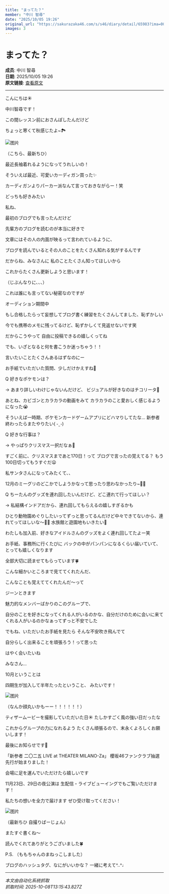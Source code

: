 ```yaml
---
title: "まってた？"
member: "中川 智尋"
date: "2025/10/05 19:26"
original_url: "https://sakurazaka46.com/s/s46/diary/detail/65983?ima=0000&cd=blog"
images: 3
---
```


# まってた？

**成员**: 中川 智尋  
**日期**: 2025/10/05 19:26  
**原文链接**: [查看原文](https://sakurazaka46.com/s/s46/diary/detail/65983?ima=0000&cd=blog)

---

こんにちは☀️

中川智尋です！





この間レッスン前におさんぽしたんだけど  

ちょっと寒くて秋感じたよ~🏞️

![图片](https://sakurazaka46.com/files/14/diary/s46/blog/moblog/202510/mob9c7Rsg.jpg)

（こちら、最新ちひ）



最近長袖着れるようになってうれしいの！






そういえば最近、可愛いカーディガン買った✨

カーディガンよりパーカー派なんて言っておきながらー！笑

どっちも好きみたい








私ね、

最初のブログでも言ったんだけど

先輩方のブログを読むのが本当に好きで







文章にはその人の内面が映るって言われているように、


ブログを読んでいるとその人のことをたくさん知れる気がするんです








だからね、みなさんに
私のことたくさん知ってほしいから





これからたくさん更新しようと思います！

（じぶんなりに、、、）









これは誰にも言ってない秘密なのですが



オーディション期間中

もし合格したらって妄想してブログ書く練習をたくさんしてました、恥ずかしい

今でも携帯のメモに残ってるけど、恥ずかしくて見返せないです笑









だからこうやって
自由に投稿できるの嬉しくってね

でも、いざとなると何を書こうか迷っちゃう！！

言いたいことたくさんあるはずなのにー












お手紙でいただいた質問、少しだけかえすね📮






Q  好きなポケモンは？


→ あまり詳しいわけじゃないんだけど、
ビジュアルが好きなのはチコリータ🌱‬‪

あとね、カビゴンとカラカラの動画をみて
カラカラのこと愛おしく感じるようになった😭

そういえば一時期、ポケモンカードゲームアプリにどハマりしてたな… 
新参者終わったらまたやりたい(  ֊  ̫ ֊)




Q  好きな行事は？


→ やっぱりクリスマス一択だなぁ🎄

すごく前に、クリスマスまであと170日！って
ブログで言ったの覚えてる？
もう100日切ってもうすぐだ😦


私サンタさんになってみたくて、、

12月のミーグリのどこかでしようかなって思ったり思わなかったり~🎅🏻





Q  ちーたんのグッズを連れ回したいんだけど、どこ連れて行ってほしい？


→ 私結構インドアだから、連れ回してもらえるの嬉しすぎるかも

ひとり動物園めぐりしたいってずっと思ってるんだけど中々できてないから、連れてってほしいな〜🤝🏻 水族館と遊園地もいきたい🎡

わたしも加入前、好きなアイドルさんのグッズをよく連れ回してたよー笑









お手紙、事務所に行くたびに
バックの中がパンパンになるくらい届いていて、とっても嬉しくなります

全部大切に読ませてもらっています🍀






こんな細かいところまで見ててくれたんだ、

こんなことも覚えててくれたんだ〜って

ジーンときます






魅力的なメンバーばかりのこのグループで、

自分のことを好きになってくれる人がいるのかな、自分だけのために会いに来てくれる人がいるのかなぁってずっと不安でした





でもね、いただいたお手紙を見たら
そんな不安吹き飛んでて

自分らしく出来ることを頑張ろう！って思った





はやく会いたいね





















みなさん…



10月ということは

四期生が加入して半年たったということ、
みたいです！

![图片](https://sakurazaka46.com/files/14/diary/s46/blog/moblog/202510/mobp26lGo.jpg)

（なんか顔丸いかもーー！！！！！！）



ティザームービーを撮影していただいた日☀️
たしかすごく風の強い日だったな


これからグループの力になれるよう
たくさん頑張るので、末永くよろしくお願いします！











最後にお知らせです📢




「新参者 二〇二五 LIVE at THEATER MILANO-Za」 櫻坂46ファンクラブ抽選先行が始まりました！

会場に足を運んでいただけたら嬉しいです

11月23日、29日の夜公演は
生配信・ライブビューイングでもご覧いただけます！

私たちの想いを全力で届けます
ぜひ受け取ってください！

![图片](https://sakurazaka46.com/files/14/diary/s46/blog/moblog/202510/mobElVBjd.jpg)

（最新ちひ 自撮りばーじょん）








またすぐ書くね〜

読んでくれてありがとうございました🍀






P.S. （ももちゃんのまねっこしました）

ブログのハッシュタグ、なにがいいかな？
一緒に考えて^..^♩

---

*本文由自动化系统抓取*  
*抓取时间: 2025-10-08T13:15:43.827Z*
